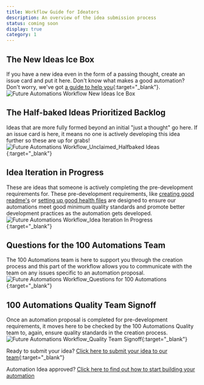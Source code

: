 ```yaml
---
title: Workflow Guide for Ideators
description: An overview of the idea submission process
status: coming soon
display: true
category: 1
---
```



## The New Ideas Ice Box
If you have a new idea even in the form of a passing thought, create an issue card and put it here. Don't know what makes a good automation? Don't worry, we've got [a guide to help you](/guides/self-evaluating-new-automation-idea.html){:target="_blank"}.
![Future Automations Workflow New Ideas Ice Box](https://user-images.githubusercontent.com/61798667/106541571-46478700-64d0-11eb-80a6-049c6137d0ff.jpg)
## The Half-baked Ideas Prioritized Backlog
Ideas that are more fully formed beyond an initial "just a thought" go here.  If an issue card is here, it means no one is actively developing this idea further so these are up for grabs!
![Future Automations Workflow_Unclaimed_Halfbaked Ideas](https://user-images.githubusercontent.com/61798667/106541592-4fd0ef00-64d0-11eb-9885-187198e50e5a.jpg){:target="_blank"}
## Idea Iteration in Progress
These are ideas that someone is actively completing the pre-development requirements for. These pre-development requirements, like [creating good readme's](/guides/creating-good-readmes-for-automations.html) or [setting up good health files](/guides/community-support-for-automations.html) are designed to ensure our automations meet good minimum quality standards and promote better development practices as the automation gets developed.
![Future Automations Workflow_Idea Iteration In Progress](https://user-images.githubusercontent.com/61798667/106541659-67a87300-64d0-11eb-8b91-ed479c151c7b.jpg){:target="_blank"}
## Questions for the 100 Automations Team
The 100 Automations team is here to support you through the creation process and this part of the workflow allows you to communicate with the team on any issues specific to an automation proposal.
![Future Automations Workflow_Questions for 100 Automations](https://user-images.githubusercontent.com/61798667/106541704-77c05280-64d0-11eb-812f-1970c6f8bf46.jpg){:target="_blank"}
## 100 Automations Quality Team Signoff
Once an automation proposal is completed for pre-development requirements, it moves here to be checked by the 100 Automations Quality team to, again, ensure quality standards in the creation process.
![Future Automations Workflow_Quality Team Signoff](https://user-images.githubusercontent.com/61798667/106545650-d210e180-64d7-11eb-9abd-fe8de10de630.jpg){:target="_blank"}

Ready to submit your idea? [Click here to submit your idea to our team](https://github.com/100Automations/futureautomations/issues/new?assignees=&labels=documentation%2C+review&template=-automation-proposal.md&title=%5BAutomation+Name%5D+Proposal){:target="_blank"}

Automation Idea approved? [Click here to find out how to start building your automation](/guides/workflow-guide-for-builders.html)
